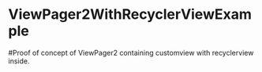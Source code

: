 # ViewPager2WithRecyclerViewExample
#Proof of concept of ViewPager2 containing customview with recyclerview inside.
